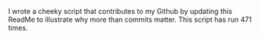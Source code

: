 I wrote a cheeky script that contributes to my Github by updating this ReadMe to illustrate why more than commits matter. This script has run 471 times.